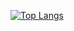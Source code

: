
[![Top Langs](https://github-readme-stats.vercel.app/api/top-langs/?username=dogi12&theme=codeSTACKr)](https://github.com/dogi12/dogi12)

